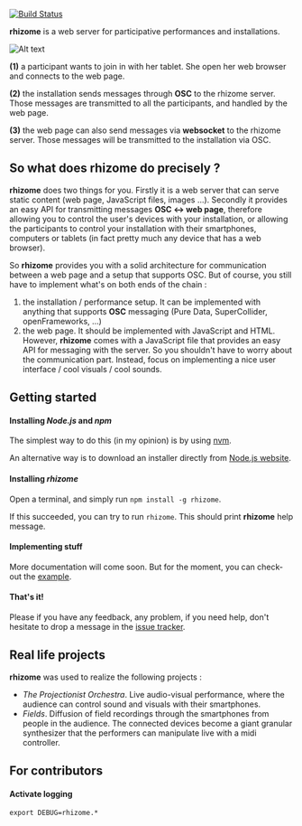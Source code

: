 [![Build Status](https://travis-ci.org/sebpiq/rhizome.png)](https://travis-ci.org/sebpiq/rhizome)

**rhizome** is a web server for participative performances and installations.


![Alt text](https://raw2.github.com/sebpiq/rhizome/master/images/schema.png)

**(1)** a participant wants to join in with her tablet. She open her web browser and connects to the web page.

**(2)** the installation sends messages through **OSC** to the rhizome server. Those messages are transmitted to all the participants, and handled by the web page.

**(3)** the web page can also send messages via **websocket** to the rhizome server. Those messages will be transmitted to the installation via OSC. 


So what does rhizome do precisely ?
-------------------------------------

**rhizome** does two things for you. Firstly it is a web server that can serve static content (web page, JavaScript files, images ...). Secondly it provides an easy API for transmitting messages **OSC <-> web page**, therefore allowing you to control the user's devices with your installation, or allowing the participants to control your installation with their smartphones, computers or tablets (in fact pretty much any device that has a web browser).

So **rhizome** provides you with a solid architecture for communication between a web page and a setup that supports OSC. But of course, you still have to implement what's on both ends of the chain :

1. the installation / performance setup. It can be implemented with anything that supports **OSC** messaging (Pure Data, SuperCollider, openFrameworks, ...)
2. the web page. It should be implemented with JavaScript and HTML. However, **rhizome** comes with a JavaScript file that provides an easy API for messaging with the server. So you shouldn't have to worry about the communication part. Instead, focus on implementing a nice user interface / cool visuals / cool sounds.


Getting started
-----------------

#### Installing *Node.js* and *npm*

The simplest way to do this (in my opinion) is by using [nvm](https://github.com/creationix/nvm).

An alternative way is to download an installer directly from [Node.js website](http://nodejs.org/download/).


#### Installing *rhizome*

Open a terminal, and simply run `npm install -g rhizome`.

If this succeeded, you can try to run `rhizome`. This should print **rhizome** help message.


#### Implementing stuff

More documentation will come soon. But for the moment, you can check-out the [example](https://github.com/sebpiq/rhizome/tree/master/example).


#### That's it!

Please if you have any feedback, any problem, if you need help, don't hesitate to drop a message in the [issue tracker](https://github.com/sebpiq/rhizome/issues). 


Real life projects
----------------------

**rhizome** was used to realize the following projects :

- *The Projectionist Orchestra*. Live audio-visual performance, where the audience can control sound and visuals with their smartphones.
- *Fields*. Diffusion of field recordings through the smartphones from people in the audience. The connected devices become a giant granular synthesizer that the performers can manipulate live with a midi controller.


For contributors
------------------

#### Activate logging

```
export DEBUG=rhizome.*
```
